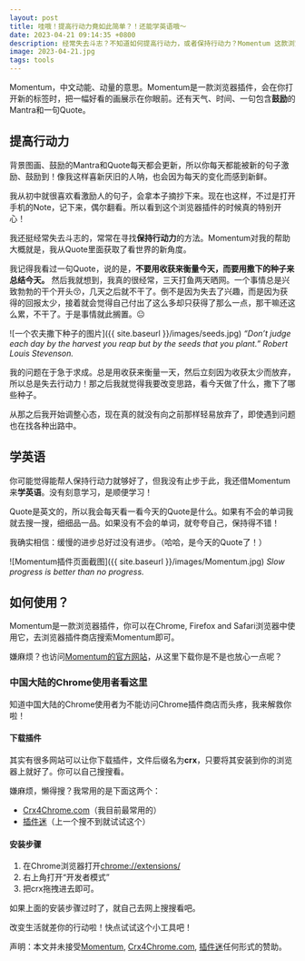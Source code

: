 ```yaml
---
layout: post
title: 哇哦！提高行动力竟如此简单？！还能学英语哦～
date: 2023-04-21 09:14:35 +0800
description: 经常失去斗志？不知道如何提高行动力，或者保持行动力？Momentum 这款浏览器插件，一定能够帮到你！支持 Chrome, Firefox and Safari 三大浏览器。中国大陆的 Chrome 使用者也能放心使用哦！
image: 2023-04-21.jpg
tags: tools
---
```


Momentum，中文动能、动量的意思。Momentum是一款浏览器插件，会在你打开新的标签时，把一幅好看的画展示在你眼前。还有天气、时间、一句包含**鼓励**的Mantra和一句Quote。

## 提高行动力

背景图画、鼓励的Mantra和Quote每天都会更新，所以你每天都能被新的句子激励、鼓励到！像我这样喜新厌旧的人呐，也会因为每天的变化而感到新鲜。

我从初中就很喜欢看激励人的句子，会拿本子摘抄下来。现在也这样，不过是打开手机的Note，记下来，偶尔翻看。所以看到这个浏览器插件的时候真的特别开心！

我还挺经常失去斗志的，常常在寻找**保持行动力**的方法。Momentum对我的帮助大概就是，我从Quote里面获取了看世界的新角度。

我记得我看过一句Quote，说的是，**不要用收获来衡量今天，而要用撒下的种子来总结今天。** 然后我就想到，我真的很经常，三天打鱼两天晒网。一个事情总是兴致勃勃的干个开头😚，几天之后就不干了。倒不是因为失去了兴趣，而是因为获得的回报太少，接着就会觉得自己付出了这么多却只获得了那么一点，那干嘛还这么累，不干了。于是事情就此搁置。😐

![一个农夫撒下种子的图片]({{ site.baseurl }}/images/seeds.jpg)
*“Don’t judge each day by the harvest you reap but by the seeds that you plant.” Robert Louis Stevenson.*

我的问题在于急于求成。总是用收获来衡量一天，然后立刻因为收获太少而放弃，所以总是失去行动力！那之后我就觉得我要改变思路，看今天做了什么，撒下了哪些种子。

从那之后我开始调整心态，现在真的就没有向之前那样轻易放弃了，即使遇到问题也在找各种出路中。

## 学英语

你可能觉得能帮人保持行动力就够好了，但我没有止步于此，我还借Momentum来**学英语**。没有刻意学习，是顺便学习！

Quote是英文的，所以我会每天看一看今天的Quote是什么。如果有不会的单词我就去搜一搜，细细品一品。如果没有不会的单词，就夸夸自己，保持得不错！

我确实相信：缓慢的进步总好过没有进步。（哈哈，是今天的Quote了！）

![Momentum插件页面截图]({{ site.baseurl }}/images/Momentum.jpg)
*Slow progress is better than no progress.*

## 如何使用？

Momentum是一款浏览器插件，你可以在Chrome, Firefox and Safari浏览器中使用它，去浏览器插件商店搜索Momentum即可。

嫌麻烦？也访问[Momentum的官方网站](https://Momentumdash.com/)，从这里下载你是不是也放心一点呢？

### 中国大陆的Chrome使用者看这里

知道中国大陆的Chrome使用者为不能访问Chrome插件商店而头疼，我来解救你啦！

#### 下载插件

其实有很多网站可以让你下载插件，文件后缀名为**crx**，只要将其安装到你的浏览器上就好了。你可以自己搜搜看。

嫌麻烦，懒得搜？我常用的是下面这两个：
- [Crx4Chrome.com](https://www.crx4chrome.com/)（我目前最常用的）
- [插件迷](https://www.chajianmi.com/)（上一个搜不到就试试这个）

#### 安装步骤
1. 在Chrome浏览器打开[chrome://extensions/](chrome://extensions/)
1. 右上角打开“开发者模式”
1. 把crx拖拽进去即可。

如果上面的安装步骤过时了，就自己去网上搜搜看吧。

改变生活就差你的行动啦！快点试试这个小工具吧！

声明：本文并未接受[Momentum](https://Momentumdash.com/), [Crx4Chrome.com](https://www.crx4chrome.com/), [插件迷](https://www.chajianmi.com/)任何形式的赞助。
